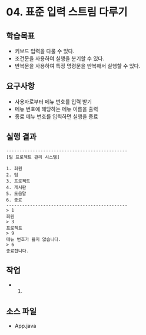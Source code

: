 # 04. 표준 입력 스트림 다루기

## 학습목표

- 키보드 입력을 다룰 수 있다.
- 조건문을 사용하여 실행을 분기할 수 있다.
- 반복문을 사용하여 특정 명령문을 반복해서 실행할 수 있다.

## 요구사항 

- 사용자로부터 메뉴 번호를 입력 받기
- 메뉴 번호에 해당하는 메뉴 이름을 출력
- 종료 메뉴 번호를 입력하면 실행을 종료

## 실행 결과

```
----------------------------------------------  
[팀 프로젝트 관리 시스템]  

1. 회원
2. 팀
3. 프로젝트
4. 게시판
5. 도움말
6. 종료  
----------------------------------------------  
> 1
회원
> 3
프로젝트
> 9
메뉴 번호가 옳지 않습니다.
> 6
종료합니다.
```

## 작업

- 1) 

## 소스 파일

- App.java


